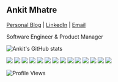## Ankit Mhatre


[Personal Blog](https://ankitmhatre.in)  |  [LinkedIn](https://www.linkedin.com/in/ankitmhatree?ref=github-readme)  | [Email](mailto:ankitmhatre@hotmail.com)<br />

Software Engineer & Product Manager<br />

![Ankit's GitHub stats](https://github-readme-stats.vercel.app/api?username=ankitmhatre&show_icons=true&theme=vue)

 <img src="https://img.shields.io/badge/Java-ED8B00?style=flat-square&logo=java&logoColor=white" /> <img src="https://img.shields.io/badge/Kotlin-0095D5?style=flat-square&logo=kotlin&logoColor=white" /> <img src="https://img.shields.io/badge/Swift-FA7343?style=flat-square&logo=swift&logoColor=white" /> <img src="https://img.shields.io/badge/JavaScript-F7DF1E?style=flat-square&logo=javascript&logoColor=black" /> <img src="https://img.shields.io/badge/TypeScript-007ACC?style=flat-square&logo=typescript&logoColor=white" /> <img src="https://img.shields.io/badge/Python-3776AB?style=flat-square&logo=python&logoColor=white" /> <img src="https://img.shields.io/badge/Node.js-339933?style=flat-square&logo=node-dot-js&logoColor=white" />
    <img src="https://img.shields.io/badge/React-20232A?style=flat-square&logo=react&logoColor=61DAFB" />
    <img src="https://img.shields.io/badge/Flutter-02569B?style=flat-square&logo=flutter&logoColor=white" />
    <img src="https://img.shields.io/badge/Dart-0175C2?style=flat-square&logo=dart&logoColor=white" />
    <img src="https://img.shields.io/badge/MongoDB-47A248?style=flat-square&logo=mongodb&logoColor=white" />
    <img src="https://img.shields.io/badge/PostgreSQL-336791?style=flat-square&logo=postgresql&logoColor=white" />
    <img src="https://img.shields.io/badge/AWS-232F3E?style=flat-square&logo=amazon-aws&logoColor=white" />
    <img src="https://img.shields.io/badge/Docker-2496ED?style=flat-square&logo=docker&logoColor=white" />



![Profile Views](https://komarev.com/ghpvc/?username=ankitmhatre&color=blue&style=for-the-badge)
